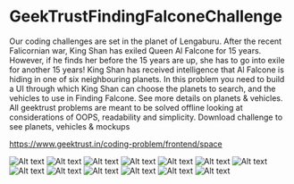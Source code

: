 # GeekTrustFindingFalconeChallenge
Our coding challenges are set in the planet of Lengaburu. 
After the recent Falicornian war, King Shan has exiled Queen Al Falcone for 15 years. However, if he finds her before the 15 years are up, she has to go into exile for another 15 years!  King Shan has received intelligence that Al Falcone is hiding in one of six neighbouring planets. In this problem you need to build a UI through which King Shan can choose the planets to search, and the vehicles to use in Finding Falcone. See more details on planets &amp; vehicles.  All geektrust problems are meant to be solved offline looking at considerations of OOPS, readability and simplicity. Download challenge to see planets, vehicles &amp; mockups

https://www.geektrust.in/coding-problem/frontend/space

![Alt text](/screenshot1.jpg?raw=true "screenshot1")
![Alt text](/screenshot3.jpg?raw=true "screenshot3")
![Alt text](/screenshot4.jpg?raw=true "screenshot4")
![Alt text](/screenshot5.jpg?raw=true "screenshot5")
![Alt text](/screenshot6.jpg?raw=true "screenshot6")
![Alt text](/screenshot7.jpg?raw=true "screenshot7")
![Alt text](/screenshot8.jpg?raw=true "screenshot8")
![Alt text](/screenshot9.jpg?raw=true "screenshot9")
![Alt text](/screenshot10.jpg?raw=true "screenshot10")
![Alt text](/screenshot11.jpg?raw=true "screenshot11")
![Alt text](/screenshot12.jpg?raw=true "screenshot12")
![Alt text](/screenshot13.jpg?raw=true "screenshot13")
![Alt text](/screenshot14.jpg?raw=true "screenshot14")
